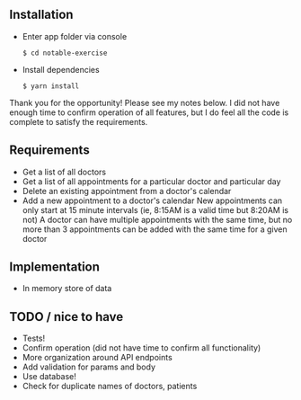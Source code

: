 ## Installation

- Enter app folder via console

  `$ cd notable-exercise`
  
- Install dependencies

  `$ yarn install`  

Thank you for the opportunity! Please see my notes below.  I did not have enough time to confirm operation of all features, but I do feel all the code is complete to satisfy the requirements.

## Requirements

- Get a list of all doctors 
- Get a list of all appointments for a particular doctor and particular day 
- Delete an existing appointment from a doctor's calendar 
- Add a new appointment to a doctor's calendar 
    New appointments can only start at 15 minute intervals (ie, 8:15AM is a valid time but 8:20AM is not) 
    A doctor can have multiple appointments with the same time, but no more than 3 appointments can be added with the same time for a given doctor


## Implementation
- In memory store of data

## TODO / nice to have
- Tests!
- Confirm operation (did not have time to confirm all functionality)
- More organization around API endpoints 
- Add validation for params and body
- Use database!
- Check for duplicate names of doctors, patients
